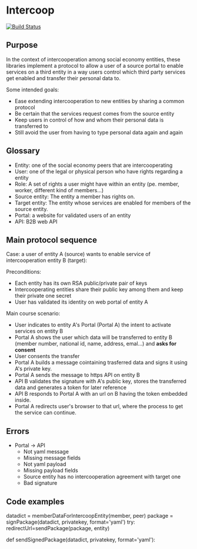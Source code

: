 # Intercoop

[![Build Status](https://travis-ci.org/Som-Energia/intercoop.svg?branch=master)](https://travis-ci.org/Som-Energia/intercoop)

## Purpose

In the context of intercooperation among social economy entities,
these libraries implement a protocol to allow a user of a source portal to enable services on a third entity
in a way users control which third party services get enabled and transfer their personal data to.

Some intended goals:

- Ease extending intercooperation to new entities by sharing a common protocol
- Be certain that the services request comes from the source entity 
- Keep users in control of how and whom their personal data is transferred to
- Still avoid the user from having to type personal data again and again


## Glossary

- Entity: one of the social economy peers that are intercooperating
- User: one of the legal or physical person who have rights regarding a entity
- Role: A set of rights a user might have within an entity (pe. member, worker, different kind of members...)
- Source entity: The entity a member has rights on.
- Target entity: The entity whose services are enabled for members of the source entity.
- Portal: a website for validated users of an entity
- API: B2B web API

## Main protocol sequence

Case: a user of entity A (source) wants to enable service of intercooperation entity B (target):

Preconditions:

- Each entity has its own RSA public/private pair of keys
- Intercooperating entities share their public key among them and keep their private one secret
- User has validated its identity on web portal of entity A

Main course scenario:

- User indicates to entity A's Portal (Portal A) the intent to activate services on entity B
- Portal A shows the user which data will be transferred to entity B (member number, national id, name, address, emal...) and **asks for consent**
- User consents the transfer
- Portal A builds a message cointaining trasferred data and signs it using A's private key.
- Portal A sends the message to https API on entity B
- API B validates the signature with A's public key, stores the transferred data and generates a token for later reference
- API B responds to Portal A with an url on B having the token embedded inside.
- Portal A redirects user's browser to that url, where the process to get the service can continue.


## Errors

- Portal -> API
	- Not yaml message
	- Missing message fields
	- Not yaml payload
	- Missing payload fields
	- Source entity has no intercooperation agreement with target one
	- Bad signature


## Code examples


datadict = memberDataForIntercoopEntity(member, peer)
package = signPackage(datadict, privatekey, format='yaml')
try:
	redirectUrl=sendPackage(package, entity)
	




def sendSignedPackage(datadict, privatekey, format='yaml'):









